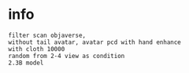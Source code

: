 # info
    filter scan objaverse,
    without tail avatar, avatar pcd with hand enhance
    with cloth 10000
    random from 2-4 view as condition
    2.3B model